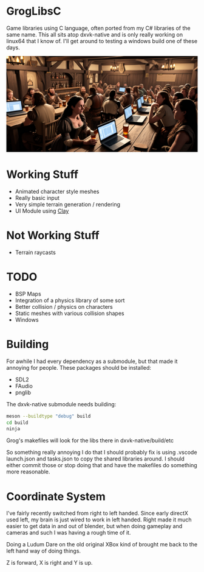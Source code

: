 # GrogLibsC
Game libraries using C language, often ported from my C# libraries of the same name.  This all sits atop dxvk-native and is only really working on linux64 that I know of.  I'll get around to testing a windows build one of these days.

![alt text](https://github.com/Kharzette/MiscMedia/blob/master/GrogLibsC.png?raw=true "Groggy")

# Working Stuff
- Animated character style meshes
- Really basic input
- Very simple terrain generation / rendering
- UI Module using [Clay](https://github.com/nicbarker/clay)

# Not Working Stuff
- Terrain raycasts

# TODO
- BSP Maps
- Integration of a physics library of some sort
- Better collision / physics on characters
- Static meshes with various collision shapes
- Windows

# Building
For awhile I had every dependency as a submodule, but that made it annoying for people.  These packages should be installed:
- SDL2
- FAudio
- pnglib

The dxvk-native submodule needs building:
```bash
meson --buildtype "debug" build
cd build
ninja
```
Grog's makefiles will look for the libs there in dxvk-native/build/etc

So something really annoying I do that I should probably fix is using .vscode launch.json and tasks.json to copy the shared libraries around.  I should either commit those or stop doing that and have the makefiles do something more reasonable.

# Coordinate System
I've fairly recently switched from right to left handed.  Since early directX used left, my brain is just wired to work in left handed.  Right made it much easier to get data in and out of blender, but when doing gameplay and cameras and such I was having a rough time of it.

Doing a Ludum Dare on the old original XBox kind of brought me back to the left hand way of doing things.

Z is forward, X is right and Y is up.